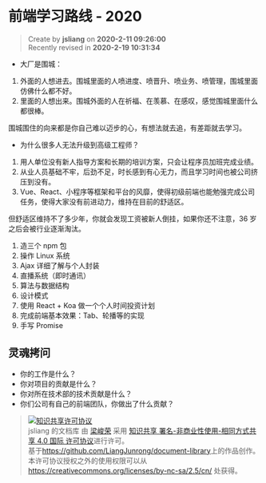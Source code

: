 前端学习路线 - 2020
===

> Create by **jsliang** on **2020-2-11 09:26:00**  
> Recently revised in **2020-2-19 10:31:34**

* 大厂是围城：

1. 外面的人想进去。围城里面的人喷进度、喷晋升、喷业务、喷管理，围城里面仿佛什么都不好。
2. 里面的人想出来。围城外面的人在祈福、在羡慕、在感叹，感觉围城里面什么都很棒。

围城围住的向来都是你自己难以迈步的心，有想法就去追，有差距就去学习。

* 为什么很多人无法升级到高级工程师？

1. 用人单位没有新人指导方案和长期的培训方案，只会让程序员加班完成业绩。
2. 从业人员基础不牢，后劲不足，时长感到有心无力，而且学习时间也被公司挤压到没有。
3. Vue、React、小程序等框架和平台的风靡，使得初级前端也能勉强完成公司任务，使得大家没有前进动力，维持在目前的舒适区。

但舒适区维持不了多少年，你就会发现工资被新人倒挂，如果你还不注意，36 岁之后会被行业逐渐淘汰。

1. 造三个 npm 包
2. 操作 Linux 系统
3. Ajax 详细了解与个人封装
4. 直播系统（即时通讯）
5. 算法与数据结构
6.  设计模式
7.  使用 React + Koa 做一个个人时间投资计划
8.  完成前端基本效果：Tab、轮播等的实现
9.  手写 Promise

## 灵魂拷问

* 你的工作是什么？
* 你对项目的贡献是什么？
* 你对所在技术部的技术贡献是什么？
* 你们公司有自己的前端团队，你做出了什么贡献？

> <a rel="license" href="http://creativecommons.org/licenses/by-nc-sa/4.0/"><img alt="知识共享许可协议" style="border-width:0" src="https://i.creativecommons.org/l/by-nc-sa/4.0/88x31.png" /></a><br /><span xmlns:dct="http://purl.org/dc/terms/" property="dct:title">jsliang 的文档库</span> 由 <a xmlns:cc="http://creativecommons.org/ns#" href="https://github.com/LiangJunrong/document-library" property="cc:attributionName" rel="cc:attributionURL">梁峻荣</a> 采用 <a rel="license" href="http://creativecommons.org/licenses/by-nc-sa/4.0/">知识共享 署名-非商业性使用-相同方式共享 4.0 国际 许可协议</a>进行许可。<br />基于<a xmlns:dct="http://purl.org/dc/terms/" href="https://github.com/LiangJunrong/document-library" rel="dct:source">https://github.com/LiangJunrong/document-library</a>上的作品创作。<br />本许可协议授权之外的使用权限可以从 <a xmlns:cc="http://creativecommons.org/ns#" href="https://creativecommons.org/licenses/by-nc-sa/2.5/cn/" rel="cc:morePermissions">https://creativecommons.org/licenses/by-nc-sa/2.5/cn/</a> 处获得。

